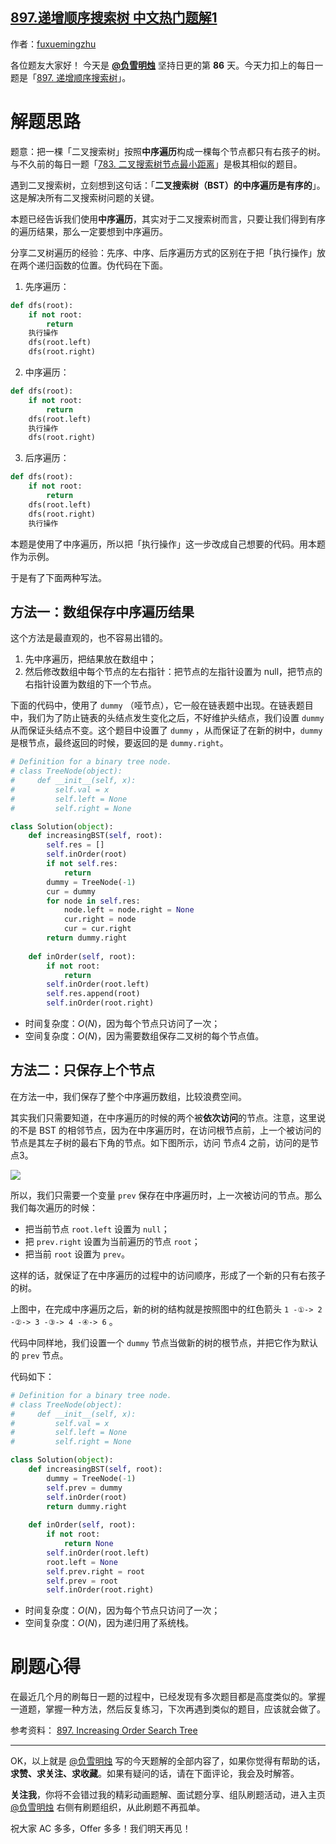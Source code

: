 ## [897.递增顺序搜索树 中文热门题解1](https://leetcode.cn/problems/increasing-order-search-tree/solutions/100000/fu-xue-ming-zhu-fen-xiang-er-cha-shu-san-hljt)

作者：[fuxuemingzhu](https://leetcode.cn/u/fuxuemingzhu)

各位题友大家好！ 今天是 [**@负雪明烛**](/u/fuxuemingzhu/) 坚持日更的第 **86** 天。今天力扣上的每日一题是「[897. 递增顺序搜索树](https://leetcode-cn.com/problems/increasing-order-search-tree/)」。


# 解题思路


题意：把一棵「二叉搜索树」按照**中序遍历**构成一棵每个节点都只有右孩子的树。与不久前的每日一题「[783. 二叉搜索树节点最小距离](https://leetcode-cn.com/problems/minimum-distance-between-bst-nodes/)」是极其相似的题目。


遇到二叉搜索树，立刻想到这句话：「**二叉搜索树（BST）的中序遍历是有序的**」。这是解决所有二叉搜索树问题的关键。


本题已经告诉我们使用**中序遍历**，其实对于二叉搜索树而言，只要让我们得到有序的遍历结果，那么一定要想到中序遍历。




分享二叉树遍历的经验：先序、中序、后序遍历方式的区别在于把「执行操作」放在两个递归函数的位置。伪代码在下面。


1. 先序遍历：

```python []
def dfs(root):
    if not root:
        return
    执行操作
    dfs(root.left)
    dfs(root.right)
```

2. 中序遍历：

```python []
def dfs(root):
    if not root:
        return
    dfs(root.left)
    执行操作
    dfs(root.right)
```


3. 后序遍历：

```python []
def dfs(root):
    if not root:
        return
    dfs(root.left)
    dfs(root.right)
	执行操作
```




本题是使用了中序遍历，所以把「执行操作」这一步改成自己想要的代码。用本题作为示例。




于是有了下面两种写法。


## 方法一：数组保存中序遍历结果


这个方法是最直观的，也不容易出错的。


1. 先中序遍历，把结果放在数组中；
2. 然后修改数组中每个节点的左右指针：把节点的左指针设置为 null，把节点的右指针设置为数组的下一个节点。


下面的代码中，使用了 `dummy` （哑节点），它一般在链表题中出现。在链表题目中，我们为了防止链表的头结点发生变化之后，不好维护头结点，我们设置 `dummy` 从而保证头结点不变。这个题目中设置了 `dummy` ，从而保证了在新的树中，`dummy` 是根节点，最终返回的时候，要返回的是 `dummy.right`。


```python []
# Definition for a binary tree node.
# class TreeNode(object):
#     def __init__(self, x):
#         self.val = x
#         self.left = None
#         self.right = None

class Solution(object):
    def increasingBST(self, root):
        self.res = []
        self.inOrder(root)
        if not self.res:
            return 
        dummy = TreeNode(-1)
        cur = dummy
        for node in self.res:
            node.left = node.right = None
            cur.right = node
            cur = cur.right
        return dummy.right
    
    def inOrder(self, root):
        if not root:
            return
        self.inOrder(root.left)
        self.res.append(root)
        self.inOrder(root.right)
```


- 时间复杂度：$O(N)$，因为每个节点只访问了一次；
- 空间复杂度：$O(N)$，因为需要数组保存二叉树的每个节点值。



## 方法二：只保存上个节点


在方法一中，我们保存了整个中序遍历数组，比较浪费空间。


其实我们只需要知道，在中序遍历的时候的两个被**依次访问**的节点。注意，这里说的不是 BST 的相邻节点，因为在中序遍历时，在访问根节点前，上一个被访问的节点是其左子树的最右下角的节点。如下图所示，访问 节点4 之前，访问的是节点3。

![](https://pic.leetcode-cn.com/1618294827-tXzsOF-783.001.jpeg)

所以，我们只需要一个变量 `prev` 保存在中序遍历时，上一次被访问的节点。那么我们每次遍历的时候：

- 把当前节点 `root.left` 设置为 `null`；
- 把 `prev.right` 设置为当前遍历的节点 `root`；
- 把当前 `root` 设置为 `prev`。

这样的话，就保证了在中序遍历的过程中的访问顺序，形成了一个新的只有右孩子的树。


上图中，在完成中序遍历之后，新的树的结构就是按照图中的红色箭头 `1 -①-> 2 -②-> 3 -③-> 4 -④-> 6` 。


代码中同样地，我们设置一个 `dummy` 节点当做新的树的根节点，并把它作为默认的 `prev` 节点。


代码如下：

```python []
# Definition for a binary tree node.
# class TreeNode(object):
#     def __init__(self, x):
#         self.val = x
#         self.left = None
#         self.right = None

class Solution(object):
    def increasingBST(self, root):
        dummy = TreeNode(-1)
        self.prev = dummy
        self.inOrder(root)
        return dummy.right
        
    def inOrder(self, root):
        if not root:
            return None
        self.inOrder(root.left)
        root.left = None
        self.prev.right = root
        self.prev = root
        self.inOrder(root.right)
```




- 时间复杂度：$O(N)$，因为每个节点只访问了一次；
- 空间复杂度：$O(N)$，因为递归用了系统栈。

# 刷题心得


在最近几个月的刷每日一题的过程中，已经发现有多次题目都是高度类似的。掌握一道题，掌握一种方法，然后反复练习，下次再遇到类似的题目，应该就会做了。






参考资料：
[897. Increasing Order Search Tree](https://blog.csdn.net/fuxuemingzhu/article/details/82349263)


-----


OK，以上就是 [@负雪明烛](https://leetcode-cn.com/u/fuxuemingzhu/) 写的今天题解的全部内容了，如果你觉得有帮助的话，**求赞、求关注、求收藏**。如果有疑问的话，请在下面评论，我会及时解答。


**关注我**，你将不会错过我的精彩动画题解、面试题分享、组队刷题活动，进入主页 [@负雪明烛](https://leetcode-cn.com/u/fuxuemingzhu/) 右侧有刷题组织，从此刷题不再孤单。


祝大家 AC 多多，Offer 多多！我们明天再见！